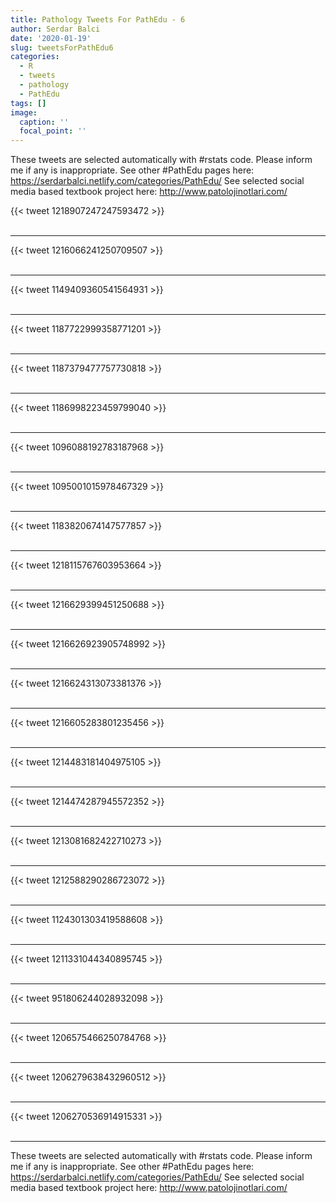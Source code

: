 ```yaml
---
title: Pathology Tweets For PathEdu - 6
author: Serdar Balci
date: '2020-01-19'
slug: tweetsForPathEdu6
categories:
  - R
  - tweets
  - pathology
  - PathEdu
tags: []
image:
  caption: ''
  focal_point: ''
---
```



These tweets are selected automatically with #rstats code. Please inform me if any is inappropriate.
See other #PathEdu pages here: https://serdarbalci.netlify.com/categories/PathEdu/ 
See selected social media based textbook project here: http://www.patolojinotlari.com/

{{< tweet 1218907247247593472 >}}
<br>
<br>
<hr>
{{< tweet 1216066241250709507 >}}
<br>
<br>
<hr>
{{< tweet 1149409360541564931 >}}
<br>
<br>
<hr>
{{< tweet 1187722999358771201 >}}
<br>
<br>
<hr>
{{< tweet 1187379477757730818 >}}
<br>
<br>
<hr>
{{< tweet 1186998223459799040 >}}
<br>
<br>
<hr>
{{< tweet 1096088192783187968 >}}
<br>
<br>
<hr>
{{< tweet 1095001015978467329 >}}
<br>
<br>
<hr>
{{< tweet 1183820674147577857 >}}
<br>
<br>
<hr>
{{< tweet 1218115767603953664 >}}
<br>
<br>
<hr>
{{< tweet 1216629399451250688 >}}
<br>
<br>
<hr>
{{< tweet 1216626923905748992 >}}
<br>
<br>
<hr>
{{< tweet 1216624313073381376 >}}
<br>
<br>
<hr>
{{< tweet 1216605283801235456 >}}
<br>
<br>
<hr>
{{< tweet 1214483181404975105 >}}
<br>
<br>
<hr>
{{< tweet 1214474287945572352 >}}
<br>
<br>
<hr>
{{< tweet 1213081682422710273 >}}
<br>
<br>
<hr>
{{< tweet 1212588290286723072 >}}
<br>
<br>
<hr>
{{< tweet 1124301303419588608 >}}
<br>
<br>
<hr>
{{< tweet 1211331044340895745 >}}
<br>
<br>
<hr>
{{< tweet 951806244028932098 >}}
<br>
<br>
<hr>
{{< tweet 1206575466250784768 >}}
<br>
<br>
<hr>
{{< tweet 1206279638432960512 >}}
<br>
<br>
<hr>
{{< tweet 1206270536914915331 >}}
<br>
<br>
<hr>


These tweets are selected automatically with #rstats code. Please inform me if any is inappropriate.
See other #PathEdu pages here: https://serdarbalci.netlify.com/categories/PathEdu/ 
See selected social media based textbook project here: http://www.patolojinotlari.com/
